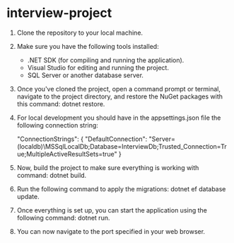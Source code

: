 # interview-project

1. Clone the repository to your local machine.
2. Make sure you have the following tools installed:

   - .NET SDK (for compiling and running the application).
   - Visual Studio for editing and running the project.
   - SQL Server or another database server.

3. Once you've cloned the project, open a command prompt or terminal, navigate to the project directory, and restore the NuGet packages with this command: dotnet restore.
4. For local development you should have in the appsettings.json file the following connection string:

   "ConnectionStrings": {
   "DefaultConnection": "Server=(localdb)\\MSSqlLocalDb;Database=InterviewDb;Trusted_Connection=True;MultipleActiveResultSets=true"
   }

5. Now, build the project to make sure everything is working with command: dotnet build.
6. Run the following command to apply the migrations: dotnet ef database update.
7. Once everything is set up, you can start the application using the following command: dotnet run.
8. You can now navigate to the port specified in your web browser.
